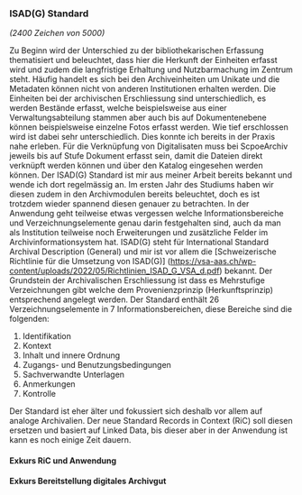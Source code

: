### ISAD(G) Standard  
_(2400 Zeichen von 5000)_ 

Zu Beginn wird der Unterschied zu der bibliothekarischen Erfassung thematisiert und beleuchtet, dass hier die Herkunft der Einheiten erfasst wird und zudem die langfristige Erhaltung und Nutzbarmachung im Zentrum steht. Häufig handelt es sich bei den Archiveinheiten um Unikate und die Metadaten können nicht von anderen Institutionen erhalten werden. Die Einheiten bei der archivischen Erschliessung sind unterschiedlich, es werden Bestände erfasst, welche beispielsweise aus einer Verwaltungsabteilung stammen aber auch bis auf Dokumentenebene können beispielsweise einzelne Fotos erfasst werden. Wie tief erschlossen wird ist dabei sehr unterschiedlich. Dies konnte ich bereits in der Praxis nahe erleben. Für die Verknüpfung von Digitalisaten muss bei ScpoeArchiv jeweils bis auf Stufe Dokument erfasst sein, damit die Dateien direkt verknüpft werden können und über den Katalog eingesehen werden können.
Der ISAD(G) Standard ist mir aus meiner Arbeit bereits bekannt und wende ich dort regelmässig an. Im ersten Jahr des Studiums haben wir diesen zudem in den Archivmodulen bereits beleuchtet, doch es ist trotzdem wieder spannend diesen genauer zu betrachten. In der Anwendung geht teilweise etwas vergessen welche Informationsbereiche und Verzeichnungselemente genau darin festgehalten sind, auch da man als Institution teilweise noch Erweiterungen und zusätzliche Felder im Archivinformationsystem hat.
ISAD(G) steht für International Standard Archival Description (General) und mir ist vor allem die [Schweizerische Richtlinie für die Umsetzung von ISAD(G)] (https://vsa-aas.ch/wp-content/uploads/2022/05/Richtlinien_ISAD_G_VSA_d.pdf) bekannt. Der Grundstein der Archivalischen Erschliessung ist dass es Mehrstufige Verzeichnungen gibt welche dem Provenienzprinzip (Herkunftsprinzip) entsprechend angelegt werden. Der Standard enthält 26 Verzeichnungselemente in 7 Informationsbereichen, diese Bereiche sind die folgenden:
1.	Identifikation
2.	Kontext
3.	Inhalt und innere Ordnung
4.	Zugangs- und Benutzungsbedingungen
5.	Sachverwandte Unterlagen
6.	Anmerkungen
7.	Kontrolle

Der Standard ist eher älter und fokussiert sich deshalb vor allem auf analoge Archivalien. Der neue Standard Records in Context (RiC) soll diesen ersetzen und basiert auf Linked Data, bis dieser aber in der Anwendung ist kann es noch einige Zeit dauern.
#### Exkurs RiC und Anwendung
#### Exkurs Bereitstellung digitales Archivgut

